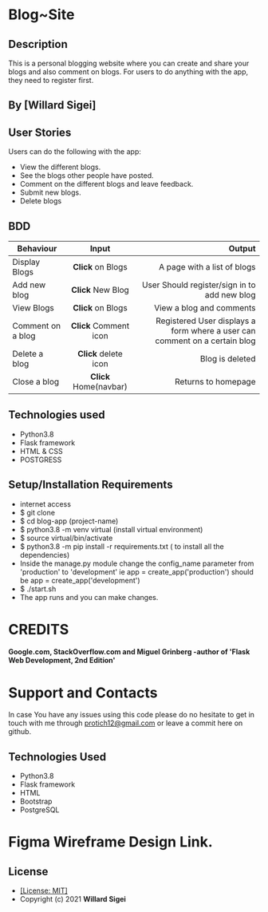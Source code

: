 # Blog~Site

## Description
This is a personal blogging website where you can create and share your blogs and also comment on blogs. For users to do anything with the app, they need to register first. 

## By [Willard Sigei]


## User Stories
Users can do the following with the app:
* View the different blogs.
* See the blogs other people have posted.
* Comment on the different blogs and leave feedback.
* Submit new blogs.
* Delete blogs

## BDD
| Behaviour | Input | Output |
| --------------- | :----------:| --------: |
|Display Blogs | **Click** on Blogs| A page with a list of blogs |
|Add new blog | **Click** New Blog | User Should register/sign in to add new blog |
|View Blogs | **Click** on Blogs | View a blog and comments |
|Comment on a blog | **Click** Comment icon| Registered User displays a form where a user can comment on a certain blog |
|Delete a blog | **Click** delete icon | Blog is deleted|
|Close a blog | **Click** Home(navbar) | Returns to homepage |

## Technologies used
* Python3.8
* Flask framework
* HTML & CSS
* POSTGRESS

## Setup/Installation Requirements
* internet access
* $ git clone 
* $ cd blog-app (project-name)
* $ python3.8 -m venv virtual (install virtual environment)
* $ source virtual/bin/activate
* $ python3.8 -m pip install -r requirements.txt ( to install all the dependencies)
* Inside the manage.py module change the config_name parameter from 'production' to 'development' ie app = create_app('production') should be app = create_app('development')
* $ ./start.sh
* The app runs and you can make changes.


# CREDITS

#### Google.com, StackOverflow.com and Miguel Grinberg -author of 'Flask Web Development, 2nd Edition'


# Support and Contacts

In case You have any issues using this code please do no hesitate to get in touch with me through protich12@gmail.com or leave a commit here on github.


## Technologies Used
- Python3.8
- Flask framework
- HTML
- Bootstrap
- PostgreSQL


# Figma Wireframe Design Link.


## License
* [[License: MIT]](LICENSE.md)
* Copyright (c) 2021 **Willard Sigei**